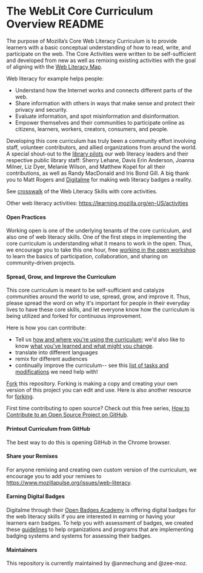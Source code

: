 # The WebLit Core Curriculum Overview README

The purpose of Mozilla’s Core Web Literacy Curriculum is to provide learners with a basic conceptual understanding of how to read, write, and participate on the web. The Core Activities were written to be self-sufficient and developed from new as well as remixing existing activities with the goal of aligning with the [Web Literacy Map](https://learning.mozilla.org/en-US/web-literacy). 

Web literacy for example helps people:
* Understand how the Internet works and connects different parts of the web.
* Share information with others in ways that make sense and protect their privacy and security.
* Evaluate information, and spot misinformation and disinformation. 
* Empower themselves and their communities to participate online as citizens, learners, workers, creators, consumers, and people.

Developing this core curriculum has truly been a community effort involving staff, volunteer contributors, and allied organizations from around the world. A special shout-out to the [library pilots](https://learning.mozilla.org/blog/mozilla-imls-web-literacy-for-library-staff-pilots-kick-off-meeting) our web literacy leaders and their respective public library staff: Sherry Lehane, Davis Erin Anderson, Joanna Milner, Liz Dyer, Melanie Wilson, and Matthew Kopel for all their contributions, as well as Randy MacDonald and Iris Bond Gill. A big thank you to Matt Rogers and [Digitalme](https://digitalme.co.uk/) for making web literacy badges a reality. 

See [crosswalk](https://docs.google.com/document/d/1MKxmLQMSyhDRCFwKcrGHZiHmPUGoFLmD5HFtHWBK7Yg/edit#) of the Web Literacy Skills with core activities. 

Other web literacy activities: https://learning.mozilla.org/en-US/activities

#### Open Practices
Working open is one of the underlying tenants of the core curriculum, and also one of web literacy skills. One of the first steps in implementing the core curriculum is understanding what it means to work in the open. Thus, we encourage you to take this one hour, free [working in the open workshop](https://mozilla.teachable.com/p/open-leadership-101) to learn the basics of participation, collaboration, and sharing on community-driven projects. 

#### Spread, Grow, and Improve the Curriculum
This core curriculum is meant to be self-sufficient and catalyze communities around the world to use, spread, grow, and improve it. Thus, please spread the word on why it's important for people in their everyday lives to have these core skills, and let everyone know how the curriculum is being utilized and forked for continuous improvement. 

Here is how you can contribute:
* Tell us [how and where you're using the curriculum](https://github.com/mozilla/web-lit-core/issues/8); we'd also like to know [what you've learned and what might you change](https://github.com/mozilla/web-lit-core/issues/9).
* translate into different languages
* remix for different audiences
* continually improve the curriculum-- see this [list of tasks and modifications](https://github.com/mozilla/web-lit-core/issues) we need help with! 

[Fork](https://help.github.com/articles/fork-a-repo/) this repository. Forking is making a copy and creating your own version of this project you can edit and use. Here is also another resource for [forking](https://guides.github.com/activities/forking/#making-changes). 

First time contributing to open source? Check out this free series, [How to Contribute to an Open Source Project on GitHub](https://egghead.io/courses/how-to-contribute-to-an-open-source-project-on-github).

#### Printout Curriculum from GitHub
The best way to do this is opening GitHub in the Chrome browser. 

#### Share your Remixes
For anyone remixing and creating own custom version of the curriculum, we encourage you to add your remixes to https://www.mozillapulse.org/issues/web-literacy.

#### Earning Digital Badges
Digitalme through their [Open Badges Academy](https://www.openbadgeacademy.com/mozilladirectory) is offering digital badges for the web literacy skills if you are interested in earning or having your learners earn badges. To help you with assessment of badges, we created these [guidelines](https://docs.google.com/document/d/19QAgcMiVkkAILcT8PZwohrC5A5Y-eUxEw6FUmsp7zRM/edit) to help organizations and programs that are implementing badging systems and systems for assessing their badges. 

#### Maintainers
This repository is currently maintained by @anmechung and @zee-moz. 
